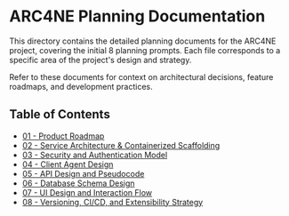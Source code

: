 # ARC4NE Planning Documentation

This directory contains the detailed planning documents for the ARC4NE project, covering the initial 8 planning prompts. Each file corresponds to a specific area of the project's design and strategy.

Refer to these documents for context on architectural decisions, feature roadmaps, and development practices.

## Table of Contents

-   [01 - Product Roadmap](./01-product-roadmap.md)
-   [02 - Service Architecture & Containerized Scaffolding](./02-service-architecture.md)
-   [03 - Security and Authentication Model](./03-security-model.md)
-   [04 - Client Agent Design](./04-agent-design.md)
-   [05 - API Design and Pseudocode](./05-api-design.md)
-   [06 - Database Schema Design](./06-database-schema.md)
-   [07 - UI Design and Interaction Flow](./07-ui-design.md)
-   [08 - Versioning, CI/CD, and Extensibility Strategy](./08-dev-strategy.md)
